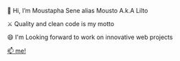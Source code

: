   👋 Hi, I’m Moustapha Sene alias Mousto A.k.A Lilto
  
  ⚔️ Quality and clean code is my motto
  
  😄 I'm Looking forward to work on innovative web projects
  
  [📫 me!](moustapha.b.sene@gmail.com)
  

<!--
**MoustoLilto/MoustoLilto** is a ✨ _special_ ✨ repository because its `README.md` (this file) appears on your GitHub profile.

Here are some ideas to get you started:

- 🔭 I’m currently working on ...
- 🌱 I’m currently learning ...
- 👯 I’m looking to collaborate on ...
- 🤔 I’m looking for help with ...
- 💬 Ask me about ...
- 📫 How to reach me: ...
- 😄 Pronouns: ...
- ⚡ Fun fact: ...
-->
